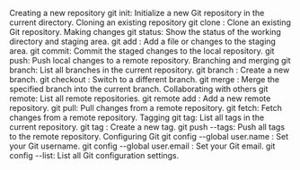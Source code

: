 Creating a new repository
git init: Initialize a new Git repository in the current directory.
Cloning an existing repository
git clone <repository>: Clone an existing Git repository.
Making changes
git status: Show the status of the working directory and staging area.
git add <file>: Add a file or changes to the staging area.
git commit: Commit the staged changes to the local repository.
git push: Push local changes to a remote repository.
Branching and merging
git branch: List all branches in the current repository.
git branch <branch-name>: Create a new branch.
git checkout <branch-name>: Switch to a different branch.
git merge <branch-name>: Merge the specified branch into the current branch.
Collaborating with others
git remote: List all remote repositories.
git remote add <remote-name> <remote-url>: Add a new remote repository.
git pull: Pull changes from a remote repository.
git fetch: Fetch changes from a remote repository.
Tagging
git tag: List all tags in the current repository.
git tag <tag-name>: Create a new tag.
git push --tags: Push all tags to the remote repository.
Configuring Git
git config --global user.name <name>: Set your Git username.
git config --global user.email <email>: Set your Git email.
git config --list: List all Git configuration settings.
